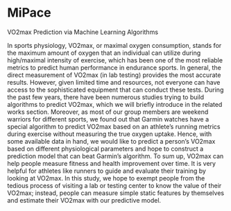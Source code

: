 # MiPace
VO2max Prediction via Machine Learning Algorithms

In sports physiology, VO2max, or maximal oxygen consumption, stands for the maximum amount of oxygen that an individual can utilize during high/maximal intensity of exercise, which has been one of the most reliable metrics to predict human performance in endurance sports. In general, the direct measurement of VO2max (in lab testing) provides the most accurate results. However, given limited time and resources, not everyone can have access to the sophisticated equipment that can conduct these tests. During the past few years, there have been numerous studies trying to build algorithms to predict VO2max, which we will briefly introduce in the related works section.
Moreover, as most of our group members are weekend warriors for different sports, we found out that Garmin watches have a special algorithm to predict VO2max based on an athlete’s running metrics during exercise without measuring the true oxygen uptake. 
Hence, with some available data in hand, we would like to predict a person’s VO2max based on different physiological parameters and hope to construct a prediction model that can beat Garmin’s algorithm.
To sum up, VO2max can help people measure fitness and health improvement over time. It is very helpful for athletes like runners to guide and evaluate their training by looking at VO2max. In this study, we hope to exempt people from the tedious process of visiting a lab or testing center to know the value of their VO2max; instead, people can measure simple static features by themselves and estimate their VO2max with our predictive model.  
